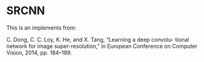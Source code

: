 # SRCNN

This is an implements from: 

C. Dong, C. C. Loy, K. He, and X. Tang, “Learning a deep convolu- tional network for image super-resolution,”
  in European Conference on  Computer Vision, 2014, pp. 184–199.
